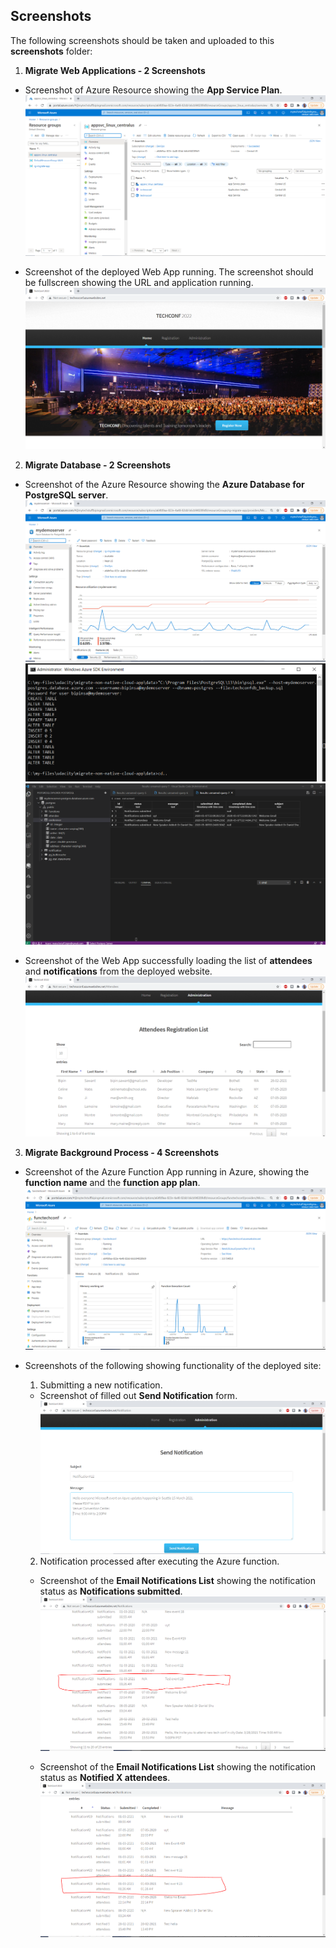 ## Screenshots

The following screenshots should be taken and uploaded to this **screenshots** folder:

1. **Migrate Web Applications - 2 Screenshots**
 - Screenshot of Azure Resource showing the **App Service Plan**.
 ![screenshot -App Service Plan](appservice-plan.png?raw=true)

 - Screenshot of the deployed Web App running. The screenshot should be fullscreen showing the URL and application 
 running.
 ![screenshot - Deployed Web App running](website.png?raw=true)

2. **Migrate Database - 2 Screenshots**
 - Screenshot of the Azure Resource showing the **Azure Database for PostgreSQL server**.
![screenshot - PostgreSQL server](postgres-database-in-azure.png?raw=true)
![screenshot - PostgreSQL import data](postgres-data-import.png?raw=true)
![screenshot - PostgreSQL data](postgres-data.png?raw=true)

 - Screenshot of the Web App successfully loading the list of **attendees** and **notifications** from the deployed website.
 ![screenshot - List of Attendees](website-attendees-page.png?raw=true)

3. **Migrate Background Process - 4 Screenshots**
 - Screenshot of the Azure Function App running in Azure, showing the **function name** and the **function app plan**.
 ![screenshot -  Azure Function App ](azure-function-app.png?raw=true)

 - Screenshots of the following showing functionality of the deployed site:
    1. Submitting a new notification.
      - Screenshot of filled out **Send Notification** form.
      ![screenshot - Filled out Notification](notification-filled-out.png?raw=true)

    2. Notification processed after executing the Azure function.
      - Screenshot of the **Email Notifications List** showing the notification status as **Notifications submitted**.
      ![screenshot - Notifiction Submitted](notification-submitted.png?raw=true)

      - Screenshot of the **Email Notifications List** showing the notification status as **Notified X attendees**.
      ![screenshot - Notifiction Processed](notification-processed.png?raw=true)
